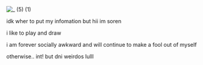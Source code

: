 ![_ (5) (1)](https://github.com/user-attachments/assets/42388906-8d56-4477-822d-2cdc9ab578c9)

idk wher to put my infomation but hii im soren

i like to play and draw 

i am forever socially awkward and will continue to make a fool out of myself 

otherwise.. int! but dni weirdos lulll
